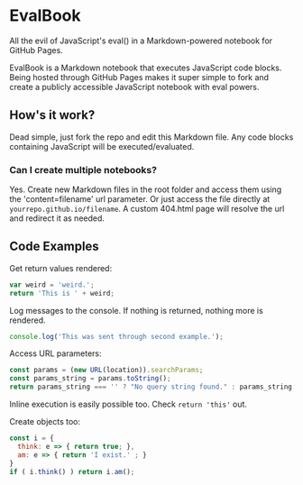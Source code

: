# EvalBook
All the evil of JavaScript's eval() in a Markdown-powered notebook for GitHub Pages.

EvalBook is a Markdown notebook that executes JavaScript code blocks. Being hosted through GitHub Pages makes it super simple to fork and create a publicly accessible JavaScript notebook with eval powers.

## How's it work?
Dead simple, just fork the repo and edit this Markdown file. Any code blocks containing JavaScript will be executed/evaluated.

### Can I create multiple notebooks?

Yes. Create new Markdown files in the root folder and access them using the 'content=filename' url parameter. Or just access the file directly at `yourrepo.github.io/filename`. A custom 404.html page will resolve the url and redirect it as needed.

## Code Examples

Get return values rendered:
```javascript
var weird = 'weird.';
return 'This is ' + weird;
```

Log messages to the console. If nothing is returned, nothing more is rendered.
```javascript
console.log('This was sent through second example.');
```

Access URL parameters:
```javascript
const params = (new URL(location)).searchParams;
const params_string = params.toString();
return params_string === '' ? "No query string found." : params_string;
```

Inline execution is easily possible too. Check `return 'this'` out.

Create objects too:
```javascript
const i = {
  think: e => { return true; },
  am: e => { return 'I exist.' ; }
}
if ( i.think() ) return i.am();

```
